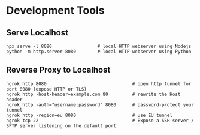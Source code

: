 # Development Tools

## Serve Localhost

    npx serve -l 8080                 # local HTTP webserver using Nodejs
    python -m http.server 8080        # local HTTP webserver using Python

## Reverse Proxy to Localhost

    ngrok http 8080                                # open http tunnel for port 8080 (expose HTTP or TLS)
    ngrok http -host-header=example.com 80         # rewrite the Host header
    ngrok http -auth="username:password" 8080      # password-protect your tunnel
    ngrok http -region=eu 8080                     # use EU tunnel
    ngrok tcp 22                                   # Expose a SSH server / SFTP server listening on the default port
